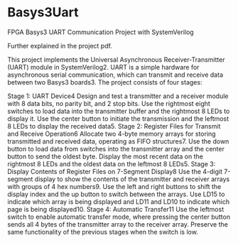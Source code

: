 # Basys3Uart
FPGA Basys3 UART Communication Project with SystemVerilog

Further explained in the project pdf.

This project implements the Universal Asynchronous Receiver-Transmitter (UART) module in SystemVerilog2. UART is a simple hardware for asynchronous serial communication, which can transmit and receive data between two Basys3 boards3. The project consists of four stages:

Stage 1: UART Device4
Design and test a transmitter and a receiver module with 8 data bits, no parity bit, and 2 stop bits.
Use the rightmost eight switches to load data into the transmitter buffer and the rightmost 8 LEDs to display it.
Use the center button to initiate the transmission and the leftmost 8 LEDs to display the received data5.
Stage 2: Register Files for Transmit and Receive Operation6
Allocate two 4-byte memory arrays for storing transmitted and received data, operating as FIFO structures7.
Use the down button to load data from switches into the transmitter array and the center button to send the oldest byte.
Display the most recent data on the rightmost 8 LEDs and the oldest data on the leftmost 8 LEDs5.
Stage 3: Display Contents of Register Files on 7-Segment Display8
Use the 4-digit 7-segment display to show the contents of the transmitter and receiver arrays with groups of 4 hex numbers9.
Use the left and right buttons to shift the display index and the up button to switch between the arrays.
Use LD15 to indicate which array is being displayed and LD11 and LD10 to indicate which page is being displayed10.
Stage 4: Automatic Transfer11
Use the leftmost switch to enable automatic transfer mode, where pressing the center button sends all 4 bytes of the transmitter array to the receiver array.
Preserve the same functionality of the previous stages when the switch is low.
